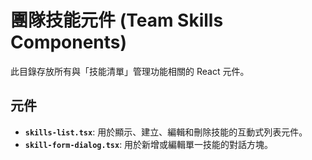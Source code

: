 # 團隊技能元件 (Team Skills Components)

此目錄存放所有與「技能清單」管理功能相關的 React 元件。

## 元件

- **`skills-list.tsx`**: 用於顯示、建立、編輯和刪除技能的互動式列表元件。
- **`skill-form-dialog.tsx`**: 用於新增或編輯單一技能的對話方塊。
